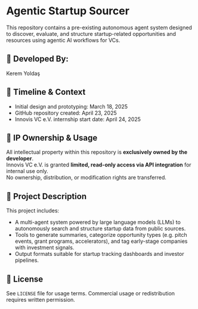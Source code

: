 # Agentic Startup Sourcer

This repository contains a pre-existing autonomous agent system designed to discover, evaluate, and structure startup-related opportunities and resources using agentic AI workflows for VCs.

## 👤 Developed By:
Kerem Yoldaş

## 📆 Timeline & Context

- Initial design and prototyping: March 18, 2025  
- GitHub repository created: April 23, 2025  
- Innovis VC e.V. internship start date: April 24, 2025

## 🔐 IP Ownership & Usage

All intellectual property within this repository is **exclusively owned by the developer**.  
Innovis VC e.V. is granted **limited, read-only access via API integration** for internal use only.  
No ownership, distribution, or modification rights are transferred.

## 🧠 Project Description

This project includes:
- A multi-agent system powered by large language models (LLMs) to autonomously search and structure startup data from public sources.
- Tools to generate summaries, categorize opportunity types (e.g. pitch events, grant programs, accelerators), and tag early-stage companies with investment signals.
- Output formats suitable for startup tracking dashboards and investor pipelines.

## 📜 License

See `LICENSE` file for usage terms. Commercial usage or redistribution requires written permission.

